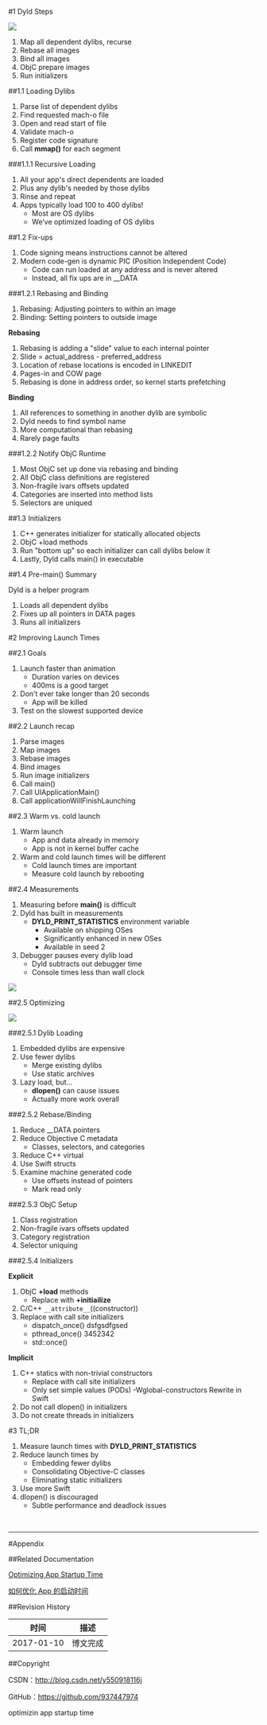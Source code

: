 #1 Dyld Steps

![](https://raw.githubusercontent.com/937447974/Blog/master/Resources/2017011001.png)

1. Map all dependent dylibs, recurse 
2. Rebase all images
3. Bind all images
4. ObjC prepare images
5. Run initializers

##1.1 Loading Dylibs

1. Parse list of dependent dylibs 
2. Find requested mach-o file 
3. Open and read start of file 
4. Validate mach-o
5. Register code signature
6. Call **mmap()** for each segment

###1.1.1 Recursive Loading

1. All your app's direct dependents are loaded 
2. Plus any dylib's needed by those dylibs 
3. Rinse and repeat
4. Apps typically load 100 to 400 dylibs!	- Most are OS dylibs	- We’ve optimized loading of OS dylibs

##1.2 Fix-ups

1. Code signing means instructions cannot be altered
2. Modern code-gen is dynamic PIC (Position Independent Code) 
	- Code can run loaded at any address and is never altered	- Instead, all fix ups are in __DATA

###1.2.1 Rebasing and Binding

1. Rebasing: Adjusting pointers to within an image 
2. Binding: Setting pointers to outside image

**Rebasing**

1. Rebasing is adding a "slide" value to each internal pointer 
2. Slide = actual_address - preferred_address
3. Location of rebase locations is encoded in LINKEDIT 
4. Pages-in and COW page
5. Rebasing is done in address order, so kernel starts prefetching

**Binding**

1. All references to something in another dylib are symbolic 
2. Dyld needs to find symbol name
3. More computational than rebasing
4. Rarely page faults

###1.2.2 Notify ObjC Runtime 

1. Most ObjC set up done via rebasing and binding 
2. All ObjC class definitions are registered 
3. Non-fragile ivars offsets updated
4. Categories are inserted into method lists 
5. Selectors are uniqued

##1.3 Initializers

1. C++ generates initializer for statically allocated objects 
2. ObjC +load methods
3. Run "bottom up" so each initializer can call dylibs below it
4. Lastly, Dyld calls main() in executable

##1.4 Pre-main() Summary

Dyld is a helper program
1. Loads all dependent dylibs
2. Fixes up all pointers in DATA pages 
3. Runs all initializers

#2 Improving Launch Times

##2.1 Goals

1. Launch faster than animation	- Duration varies on devices 
	- 400ms is a good target2. Don’t ever take longer than 20 seconds	- App will be killed3. Test on the slowest supported device

##2.2 Launch recap

1. Parse images2. Map images3. Rebase images4. Bind images5. Run image initializers 
6. Call main()
7. Call UIApplicationMain()
8. Call applicationWillFinishLaunching

##2.3 Warm vs. cold launch

1. Warm launch
	- App and data already in memory
	- App is not in kernel buffer cache2. Warm and cold launch times will be different	- Cold launch times are important
	- Measure cold launch by rebooting

##2.4 Measurements

1. Measuring before **main()** is difficult2. Dyld has built in measurements	- **DYLD_PRINT_STATISTICS** environment variable 
		- Available on shipping OSes		- Significantly enhanced in new OSes		- Available in seed 23. Debugger pauses every dylib load	- Dyld subtracts out debugger time 
	- Console times less than wall clock

![](https://raw.githubusercontent.com/937447974/Blog/master/Resources/2017011002.png)

##2.5 Optimizing

![](https://raw.githubusercontent.com/937447974/Blog/master/Resources/2017011003.png)

###2.5.1 Dylib Loading

1. Embedded dylibs are expensive2. Use fewer dylibs	- Merge existing dylibs
	- Use static archives3. Lazy load, but...
	- **dlopen()** can cause issues 
	- Actually more work overall

###2.5.2 Rebase/Binding

1. Reduce __DATA pointers2. Reduce Objective C metadata	- Classes, selectors, and categories3. Reduce C++ virtual4. Use Swift structs5. Examine machine generated code 
	- Use offsets instead of pointers
	- Mark read only

###2.5.3 ObjC Setup

1. Class registration
2. Non-fragile ivars offsets updated 
3. Category registration
4. Selector uniquing

###2.5.4 Initializers

**Explicit**

1. ObjC **+load** methods	- Replace with **+initiailize**2. C/C++ `__attribute__`((constructor))
3. Replace with call site initializers	- dispatch_once() dsfgsdfgsed	- pthread_once() 3452342	- std::once()

**Implicit**

1. C++ statics with non-trivial constructors
	- Replace with call site initializers 
	- Only set simple values (PODs) 
	-Wglobal-constructors
	Rewrite in Swift 2. Do not call dlopen() in initializers 
 3. Do not create threads in initializers

#3 TL;DR
1. Measure launch times with **DYLD_PRINT_STATISTICS** 
2. Reduce launch times by	- Embedding fewer dylibs
	- Consolidating Objective-C classes 
	- Eliminating static initializers3. Use more Swift
4.  dlopen() is discouraged	- Subtle performance and deadlock issues

&#160;

----------

#Appendix

##Related Documentation

[Optimizing App Startup Time](https://developer.apple.com/videos/play/wwdc2016/406/?time=55)

[如何优化 App 的启动时间](http://www.cocoachina.com/ios/20161102/17931.html)


##Revision History

| 时间 | 描述 |
| ---- | ---- |
| 2017-01-10 | 博文完成 |

##Copyright

CSDN：http://blog.csdn.net/y550918116j

GitHub：https://github.com/937447974

optimizin app startup time